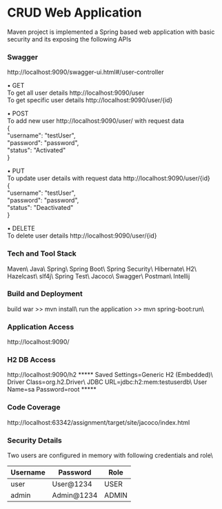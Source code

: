 <h1>CRUD Web Application</h1>
Maven project is implemented a Spring based web application with basic security and its
exposing the following APIs

<h3>Swagger</h3>
http://localhost:9090/swagger-ui.html#/user-controller

• GET\
    To get all user details http://localhost:9090/user \
    To get specific user details http://localhost:9090/user/{id}
    
• POST\
    To add new user http://localhost:9090/user/ with request data\
    {\
      "username": "testUser",\
      "password": "password",\
      "status": "Activated"\
    }
    
• PUT\
    To update user details with request data http://localhost:9090/user/{id} \
    {\
       "username": "testUser",\
       "password": "password",\
       "status": "Deactivated"\
    }

• DELETE\
    To delete user details http://localhost:9090/user/{id}


<h3>Tech and Tool Stack</h3>
Maven\
Java\
Spring\
Spring Boot\
Spring Security\
Hibernate\
H2\
Hazelcast\
slf4j\
Spring Test\
Jacoco\
Swagger\
Postman\
Intellij

<h3>Build and Deployment</h3>
build  war  >> mvn install\
run the application >> mvn spring-boot:run\

<h3>Application Access</h3>
http://localhost:9090/

<h3>H2 DB Access</h3>
http://localhost:9090/h2
*****
Saved Settings=Generic H2 (Embedded)\
Driver Class=org.h2.Driver\
JDBC URL=jdbc:h2:mem:testuserdb\
User Name=sa
Password=root
*****

<h3>Code Coverage</h3>
http://localhost:63342/assignment/target/site/jacoco/index.html

<h3>Security Details</h3>
Two users are configured in memory with following credentials and role\

| Username  | Password | Role |
| ------------- | ------------- |------------- |
| user | User@1234 | USER |
| admin  | Admin@1234  | ADMIN |



